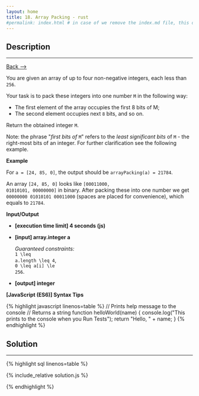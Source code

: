 ```yaml
---
layout: home
title: 18. Array Packing - rust
#permalink: index.html # in case of we remove the index.md file, this doc will be the index page
---
```


<div class="row">
<div class="columnStmt" markdown="1">

## Description

---

[Back --> ](../README.md)

You are given an array of up to four non-negative integers, each less than <code>256</code>.

Your task is to pack these integers into one number <code>M</code> in the following way:

- The first element of the array occupies the first 8 bits of M;
- The second element occupies next <code>8</code> bits, and so on.

Return the obtained integer <code>M</code>.

Note: the phrase "_first bits of_ <code>M</code>" refers to the _least significant bits_ of <code>M</code> - the right-most bits of an integer. For further clarification see the following example.

**Example**

For <code>a = [24, 85, 0]</code>, the output should be
<code>arrayPacking(a) = 21784</code>.

An array <code>[24, 85, 0]</code> looks like <code>[00011000, 01010101, 00000000]</code> in binary.
After packing these into one number we get <code>00000000 01010101 00011000</code> (spaces are placed for convenience), which equals to <code>21784</code>.

**Input/Output**

- **[execution time limit] 4 seconds (js)**

- **[input] array.integer a**

  _Guaranteed constraints:_<br>
  <code type='math/tex'>1 \leq a.length \leq 4</code>,<br>
  <code type='math/tex'>0 \leq a[i] \le 256</code>.

- **[output] integer**

**[JavaScript (ES6)] Syntax Tips**

{% highlight javascript linenos=table %}
// Prints help message to the console
// Returns a string
function helloWorld(name) {
console.log("This prints to the console when you Run Tests");
return "Hello, " + name;
}
{% endhighlight %}

</div>
<div class="columnSol" markdown="1">

## Solution

---

{% highlight sql linenos=table %}

{% include_relative solution.js %}

{% endhighlight %}

</div>
</div>
